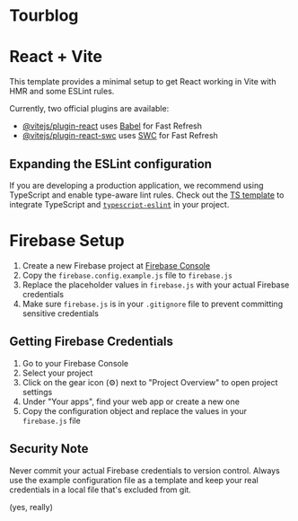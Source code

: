 # Tourblog

# React + Vite

This template provides a minimal setup to get React working in Vite with HMR and some ESLint rules.

Currently, two official plugins are available:

- [@vitejs/plugin-react](https://github.com/vitejs/vite-plugin-react/blob/main/packages/plugin-react/README.md) uses [Babel](https://babeljs.io/) for Fast Refresh
- [@vitejs/plugin-react-swc](https://github.com/vitejs/vite-plugin-react-swc) uses [SWC](https://swc.rs/) for Fast Refresh

## Expanding the ESLint configuration

If you are developing a production application, we recommend using TypeScript and enable type-aware lint rules. Check out the [TS template](https://github.com/vitejs/vite/tree/main/packages/create-vite/template-react-ts) to integrate TypeScript and [`typescript-eslint`](https://typescript-eslint.io) in your project.

# Firebase Setup

1. Create a new Firebase project at [Firebase Console](https://console.firebase.google.com/)
2. Copy the `firebase.config.example.js` file to `firebase.js`
3. Replace the placeholder values in `firebase.js` with your actual Firebase credentials
4. Make sure `firebase.js` is in your `.gitignore` file to prevent committing sensitive credentials

## Getting Firebase Credentials

1. Go to your Firebase Console
2. Select your project
3. Click on the gear icon (⚙️) next to "Project Overview" to open project settings
4. Under "Your apps", find your web app or create a new one
5. Copy the configuration object and replace the values in your `firebase.js` file

## Security Note

Never commit your actual Firebase credentials to version control. Always use the example configuration file as a template and keep your real credentials in a local file that's excluded from git.

(yes, really)
